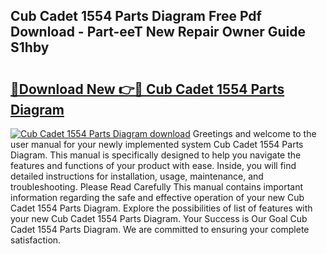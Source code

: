 ## Cub Cadet 1554 Parts Diagram Free Pdf Download - Part-eeT New Repair Owner Guide S1hby

# <h2><a href="http://dfrl6v.blite.top/?on=Cub+Cadet+1554+Parts+Diagram">🔗Download New 👉🔴 Cub Cadet 1554 Parts Diagram</a></h2>

[![Cub Cadet 1554 Parts Diagram download](https://i.imgur.com/lujVjoI.png)](http://dfrl6v.blite.top/?on=Cub+Cadet+1554+Parts+Diagram)
Greetings and welcome to the user manual for your newly implemented system Cub Cadet 1554 Parts Diagram. This manual is specifically designed to help you navigate the features and functions of your product with ease. Inside, you will find detailed instructions for installation, usage, maintenance, and troubleshooting. Please Read Carefully This manual contains important information regarding the safe and effective operation of your new Cub Cadet 1554 Parts Diagram. Explore the possibilities of list of features with your new Cub Cadet 1554 Parts Diagram. Your Success is Our Goal Cub Cadet 1554 Parts Diagram. We are committed to ensuring your complete satisfaction.
